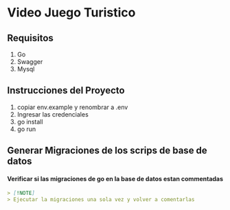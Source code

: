 # Video Juego Turistico

## Requisitos

<ol>
    <li>Go </li>
    <li>Swagger </li>
    <li>Mysql </li>
</ol>

## Instrucciones del Proyecto

<ol>
    <li>
        copiar env.example y renombrar a .env
    </li>
    <li>
        Ingresar las credenciales
    </li>
    <li>
        go install
    </li>
    <li>
        go run
    </li>
</ol>

## Generar Migraciones de los scrips de base de datos

#### Verificar si las migraciones de go en la base de datos estan commentadas 

```markdown
> [!NOTE]
> Ejecutar la migraciones una sola vez y volver a comentarlas
```
